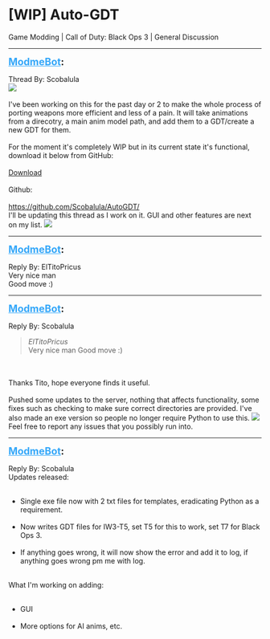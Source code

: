 # [WIP] Auto-GDT
Game Modding | Call of Duty: Black Ops 3 | General Discussion

---
<strong style="font-size: 1.4em;"><span style="text-decoration: underline;text-decoration-color: #34a7f9;"><span style="color:#34a7f9;">ModmeBot</span></span>:</strong>

<p>Thread By: Scobalula<br /><img style="max-width: 500px;" src="http://i.imgur.com/s9HfmH4.png"><br /> <br />I&#39;ve been working on this for the past day or 2 to make the whole process of porting weapons more efficient and less of a pain. It will take animations from a direcotry, a main anim model path, and add them to a GDT/create a new GDT for them.<br /> <br />For the moment it&#39;s completely WIP but in its current state it&#39;s functional, download it below from GitHub:<br /> <br /><a href="https://github.com/Scobalula/AutoGDT/raw/master/Main%2520Program%2520Download/gdt_writer_0_1_3.7z">Download</a> <br /> <br />Github:<br /> <br /><a href="https://github.com/Scobalula/AutoGDT/">https://github.com/Scobalula/AutoGDT/</a> <br />I&#39;ll be updating this thread as I work on it. GUI and other features are next on my list. <img style="max-width: 500px;" src="http://aviacreations.com/modme/emoticons/cool.png"></p>

---
<strong style="font-size: 1.4em;"><span style="text-decoration: underline;text-decoration-color: #34a7f9;"><span style="color:#34a7f9;">ModmeBot</span></span>:</strong>

<p>Reply By: ElTitoPricus<br />Very nice man<br />Good move :)</p>

---
<strong style="font-size: 1.4em;"><span style="text-decoration: underline;text-decoration-color: #34a7f9;"><span style="color:#34a7f9;">ModmeBot</span></span>:</strong>

<p>Reply By: Scobalula<br /><blockquote><em>ElTitoPricus</em><br />Very nice man Good move :)</blockquote><br /> <br />Thanks Tito, hope everyone finds it useful.<br /> <br />Pushed some updates to the server, nothing that affects functionality, some fixes such as checking to make sure correct directories are provided. I&#39;ve also made an exe version so people no longer require Python to use this. <img style="max-width: 500px;" src="http://aviacreations.com/modme/emoticons/grin.png"> Feel free to report any issues that you possibly run into.</p>

---
<strong style="font-size: 1.4em;"><span style="text-decoration: underline;text-decoration-color: #34a7f9;"><span style="color:#34a7f9;">ModmeBot</span></span>:</strong>

<p>Reply By: Scobalula<br />Updates released:<br /> <br /><ul><li>Single exe file now with 2 txt files for templates, eradicating Python as a requirement.<br /><br /><li>Now writes GDT files for IW3-T5, set T5 for this to work, set T7 for Black Ops 3.<br /><br /><li>If anything goes wrong, it will now show the error and add it to log, if anything goes wrong pm me with log.<br /><br /></li></li></li></ul>What I&#39;m working on adding:<br /> <br /><ul><li>GUI<br /><br /><li>More options for AI anims, etc.<br /><br /></li></li></ul></p>
